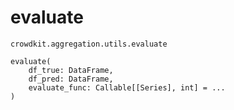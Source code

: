 # evaluate
`crowdkit.aggregation.utils.evaluate`

```
evaluate(
    df_true: DataFrame,
    df_pred: DataFrame,
    evaluate_func: Callable[[Series], int] = ...
)
```

